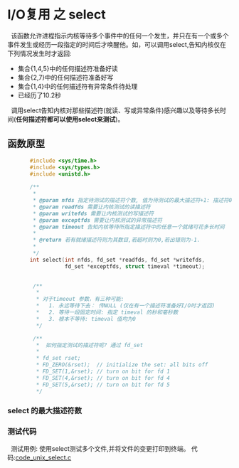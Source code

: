 # I/O复用 之 select
&nbsp;&nbsp;该函数允许进程指示内核等待多个事件中的任何一个发生，并只在有一个或多个事件发生或经历一段指定的时间后才唤醒他。如，可以调用select,告知内核仅在下列情况发生时才返回:
- 集合{1,4,5}中的任何描述符准备好读
- 集合{2,7}中的任何描述符准备好写
- 集合{1,4}中的任何描述符有异常条件待处理
- 已经历了10.2秒

&nbsp;&nbsp;调用select告知内核对那些描述符(就读、写或异常条件)感兴趣以及等待多长时间(**任何描述符都可以使用select来测试**)。

## 函数原型
```c
       #include <sys/time.h>
       #include <sys/types.h>
       #include <unistd.h>
       
       /**
        * 
        * @param nfds 指定待测试的描述符个数, 值为待测试的最大描述符+1: 描述符0,1,2...nfds-1均将被测试.
        * @param readfds 需要让内核测试的读描述符
        * @param writefds 需要让内核测试的写描述符
        * @param exceptfds 需要让内核测试的异常描述符
        * @param timeout 告知内核等待所指定描述符中的任意一个就绪可花多长时间
        * 
        * @return 若有就绪描述符则为其数目,若超时则为0,若出错则为-1.
        * 
        */ 
       int select(int nfds, fd_set *readfds, fd_set *writefds,
                  fd_set *exceptfds, struct timeval *timeout);

        
        /**
         *  
         * 对于timeout 参数，有三种可能:
         *   1. 永远等待下去： 传NULL (仅在有一个描述符准备好I/O时才返回)
         *   2. 等待一段固定时间: 指定 timeval 的秒和毫秒数 
         *   3. 根本不等待: timeval 值均为0
         */

        /**
         *  如何指定测试的描述符呢? 通过 fd_set
         * 
         * fd_set rset;
         * FD_ZERO(&rset);  // initialize the set: all bits off 
         * FD_SET(1,&rset); // turn on bit for fd 1
         * FD_SET(4,&rset); // turn on bit for fd 4
         * FD_SET(5,&rset); // turn on bit for fd 5
         */ 

```

### select 的最大描述符数



### 测试代码
&nbsp;&nbsp;测试用例: 使用select测试多个文件,并将文件的变更打印到终端。 代码:[code_unix_select.c](./014.Unix网络/000.IO复用/code_unix_select.c)